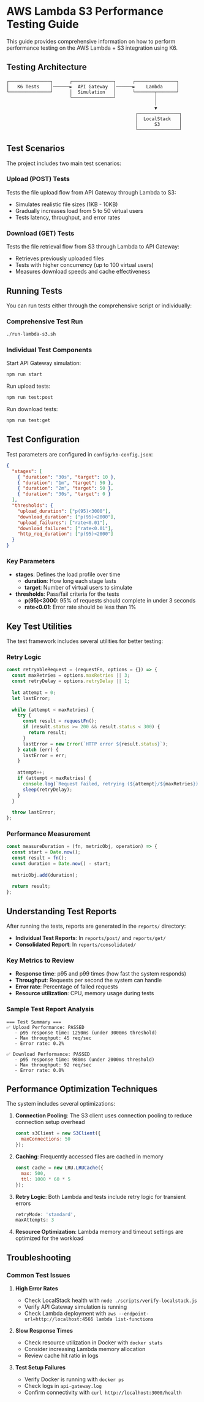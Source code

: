 # AWS Lambda S3 Performance Testing Guide

This guide provides comprehensive information on how to perform performance testing on the AWS Lambda + S3 integration using K6.

## Testing Architecture

```
┌───────────────┐      ┌───────────────┐      ┌───────────────┐
│   K6 Tests    │──────►  API Gateway  │──────►    Lambda     │
└───────────────┘      │  Simulation   │      └───────┬───────┘
                       └───────────────┘              │
                                                      │
                                                      ▼
                                               ┌───────────────┐
                                               │  LocalStack   │
                                               │      S3       │
                                               └───────────────┘
```

## Test Scenarios

The project includes two main test scenarios:

### Upload (POST) Tests
Tests the file upload flow from API Gateway through Lambda to S3:
- Simulates realistic file sizes (1KB - 10KB)
- Gradually increases load from 5 to 50 virtual users
- Tests latency, throughput, and error rates

### Download (GET) Tests
Tests the file retrieval flow from S3 through Lambda to API Gateway:
- Retrieves previously uploaded files
- Tests with higher concurrency (up to 100 virtual users)
- Measures download speeds and cache effectiveness

## Running Tests

You can run tests either through the comprehensive script or individually:

### Comprehensive Test Run
```bash
./run-lambda-s3.sh
```

### Individual Test Components
Start API Gateway simulation:
```bash
npm run start
```

Run upload tests:
```bash
npm run test:post
```

Run download tests:
```bash
npm run test:get
```

## Test Configuration

Test parameters are configured in `config/k6-config.json`:

```json
{
  "stages": [
    { "duration": "30s", "target": 10 },
    { "duration": "1m", "target": 50 },
    { "duration": "2m", "target": 50 },
    { "duration": "30s", "target": 0 }
  ],
  "thresholds": {
    "upload_duration": ["p(95)<3000"],
    "download_duration": ["p(95)<2000"],
    "upload_failures": ["rate<0.01"],
    "download_failures": ["rate<0.01"],
    "http_req_duration": ["p(95)<2000"]
  }
}
```

### Key Parameters

- **stages**: Defines the load profile over time
  - **duration**: How long each stage lasts
  - **target**: Number of virtual users to simulate
- **thresholds**: Pass/fail criteria for the tests
  - **p(95)<3000**: 95% of requests should complete in under 3 seconds
  - **rate<0.01**: Error rate should be less than 1%

## Key Test Utilities

The test framework includes several utilities for better testing:

### Retry Logic
```javascript
const retryableRequest = (requestFn, options = {}) => {
  const maxRetries = options.maxRetries || 3;
  const retryDelay = options.retryDelay || 1;
  
  let attempt = 0;
  let lastError;
  
  while (attempt < maxRetries) {
    try {
      const result = requestFn();
      if (result.status >= 200 && result.status < 300) {
        return result;
      }
      lastError = new Error(`HTTP error ${result.status}`);
    } catch (err) {
      lastError = err;
    }
    
    attempt++;
    if (attempt < maxRetries) {
      console.log(`Request failed, retrying (${attempt}/${maxRetries})...`);
      sleep(retryDelay);
    }
  }
  
  throw lastError;
};
```

### Performance Measurement
```javascript
const measureDuration = (fn, metricObj, operation) => {
  const start = Date.now();
  const result = fn();
  const duration = Date.now() - start;
  
  metricObj.add(duration);
  
  return result;
};
```

## Understanding Test Reports

After running the tests, reports are generated in the `reports/` directory:

- **Individual Test Reports**: In `reports/post/` and `reports/get/`
- **Consolidated Report**: In `reports/consolidated/`

### Key Metrics to Review

- **Response time**: p95 and p99 times (how fast the system responds)
- **Throughput**: Requests per second the system can handle
- **Error rate**: Percentage of failed requests
- **Resource utilization**: CPU, memory usage during tests

### Sample Test Report Analysis

```
=== Test Summary ===
✅ Upload Performance: PASSED
   - p95 response time: 1250ms (under 3000ms threshold)
   - Max throughput: 45 req/sec
   - Error rate: 0.2%

✅ Download Performance: PASSED
   - p95 response time: 980ms (under 2000ms threshold)
   - Max throughput: 92 req/sec
   - Error rate: 0.0%
```

## Performance Optimization Techniques

The system includes several optimizations:

1. **Connection Pooling**: The S3 client uses connection pooling to reduce connection setup overhead
   ```javascript
   const s3Client = new S3Client({
     maxConnections: 50
   });
   ```

2. **Caching**: Frequently accessed files are cached in memory
   ```javascript
   const cache = new LRU.LRUCache({
     max: 500,
     ttl: 1000 * 60 * 5
   });
   ```

3. **Retry Logic**: Both Lambda and tests include retry logic for transient errors
   ```javascript
   retryMode: 'standard',
   maxAttempts: 3
   ```

4. **Resource Optimization**: Lambda memory and timeout settings are optimized for the workload

## Troubleshooting

### Common Test Issues

1. **High Error Rates**
   - Check LocalStack health with `node ./scripts/verify-localstack.js`
   - Verify API Gateway simulation is running
   - Check Lambda deployment with `aws --endpoint-url=http://localhost:4566 lambda list-functions`

2. **Slow Response Times**
   - Check resource utilization in Docker with `docker stats`
   - Consider increasing Lambda memory allocation
   - Review cache hit ratio in logs

3. **Test Setup Failures**
   - Verify Docker is running with `docker ps`
   - Check logs in `api-gateway.log`
   - Confirm connectivity with `curl http://localhost:3000/health`
